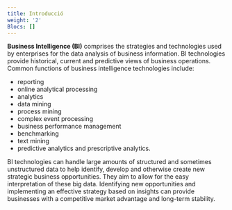 ```yaml
---
title: Introducció
weight: '2'
Blocs: []
---
```

**Business Intelligence (BI)** comprises the strategies and technologies used by enterprises for the data analysis of business information. BI technologies provide historical, current and predictive views of business operations. Common functions of business intelligence technologies include:

* reporting
* online analytical processing
* analytics
* data mining
* process mining
* complex event processing
* business performance management
* benchmarking
* text mining
* predictive analytics and prescriptive analytics.

BI technologies can handle large amounts of structured and sometimes unstructured data to help identify, develop and otherwise create new strategic business opportunities. They aim to allow for the easy interpretation of these big data. Identifying new opportunities and implementing an effective strategy based on insights can provide businesses with a competitive market advantage and long-term stability.

